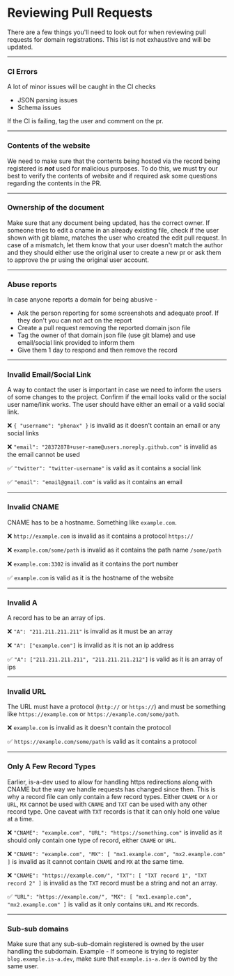 # Reviewing Pull Requests
There are a few things you'll need to look out for when reviewing pull requests for domain registrations. This list is not exhaustive and will be updated.

---

### CI Errors
A lot of minor issues will be caught in the CI checks
* JSON parsing issues
* Schema issues

If the CI is failing, tag the user and comment on the pr.

---

### Contents of the website
We need to make sure that the contents being hosted via the record being registered is ***not*** used for malicious purposes.
To do this, we must try our best to verify the contents of website and if required ask some questions regarding the contents in the PR.

---

### Ownership of the document
Make sure that any document being updated, has the correct owner. If someone tries to edit a cname in an already existing file, check if the user shown with git blame, matches the user who created the edit pull request. In case of a mismatch, let them know that your user doesn't match the author and they should either use the original user to create a new pr or ask them to approve the pr using the original user account.

---

### Abuse reports
In case anyone reports a domain for being abusive -
* Ask the person reporting for some screenshots and adequate proof. If they don't you can not act on the report
* Create a pull request removing the reported domain json file
* Tag the owner of that domain json file (use git blame) and use email/social link provided to inform them
* Give them 1 day to respond and then remove the record

---

### Invalid Email/Social Link
A way to contact the user is important in case we need to inform the users of some changes to the project.
Confirm if the email looks valid or the social user name/link works.
The user should have either an email or a valid social link.

❌ `{ "username": "phenax" }` is invalid as it doesn't contain an email or any social links

❌ `"email": "28372878+user-name@users.noreply.github.com"` is invalid as the email cannot be used

✅ `"twitter": "twitter-username"` is valid as it contains a social link

✅ `"email": "email@gmail.com"` is valid as it contains an email

---

### Invalid CNAME
CNAME has to be a hostname. Something like `example.com`.

❌ `http://example.com` is invalid as it contains a protocol `https://`

❌ `example.com/some/path` is invalid as it contains the path name `/some/path`

❌ `example.com:3302` is invalid as it contains the port number

✅ `example.com` is valid as it is the hostname of the website

---

### Invalid A
A record has to be an array of ips.

❌ `"A": "211.211.211.211"` is invalid as it must be an array

❌ `"A": ["example.com"]` is invalid as it is not an ip address

✅ `"A": ["211.211.211.211", "211.211.211.212"]` is valid as it is an array of ips

---

### Invalid URL
The URL must have a protocol (`http://` or `https://`) and must be something like `https://example.com` or `https://example.com/some/path`.

❌ `example.com` is invalid as it doesn't contain the protocol

✅ `https://example.com/some/path` is valid as it contains a protocol

---

### Only A Few Record Types
Earlier, is-a-dev used to allow for handling https redirections along with CNAME but the way we handle requests has changed since then.
This is why a record file can only contain a few record types. Either `CNAME` or `A` or `URL`, `MX` cannot be used with `CNAME` and `TXT` can be used with any other record type.
One caveat with `TXT` records is that it can only hold one value at a time.

❌ `"CNAME": "example.com", "URL": "https://something.com"` is invalid as it should only contain one type of record, either `CNAME` or `URL`.

❌ `"CNAME": "example.com", "MX": [ "mx1.example.com", "mx2.example.com" ]` is invalid as it cannot contain `CNAME` and `MX` at the same time.

❌ `"CNAME": "https://example.com/", "TXT": [ "TXT record 1", "TXT record 2" ]` is invalid as the `TXT` record must be a string and not an array.

✅ `"URL": "https://example.com/", "MX": [ "mx1.example.com", "mx2.example.com" ]` is valid as it only contains `URL` and `MX` records.

---

### Sub-sub domains
Make sure that any sub-sub-domain registered is owned by the user handling the subdomain.
Example - If someone is trying to register `blog.example.is-a.dev`, make sure that `example.is-a.dev` is owned by the same user.
